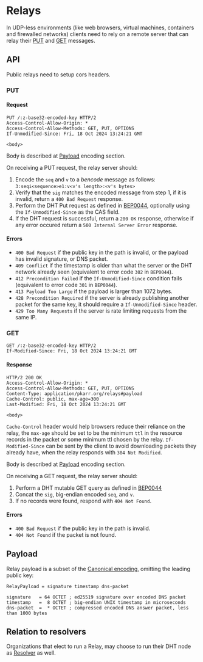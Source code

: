 # Relays

In UDP-less environments (like web browsers, virtual machines, containers and firewalled networks) clients need to rely on a remote server that can relay their [PUT](#PUT) and [GET](#GET) messages. 

## API

Public relays need to setup cors headers.

### PUT 

#### Request

```
PUT /:z-base32-encoded-key HTTP/2
Access-Control-Allow-Origin: *
Access-Control-Allow-Methods: GET, PUT, OPTIONS
If-Unmodified-Since: Fri, 18 Oct 2024 13:24:21 GMT

<body>
```

Body is described at [Payload](#Payload) encoding section.

On receiving a PUT request, the relay server should:
1. Encode the `seq` and `v` to a *bencode* message as follows: `3:seqi<sequence>e1:v<v's length>:<v's bytes>`
2. Verify that the `sig` matches the encoded message from step 1, if it is invalid, return a `400 Bad Request` response.
3. Perform the DHT Put request as defined in [BEP0044](https://www.bittorrent.org/beps/bep_0044.html), optionally using the `If-Unmodified-Since` as the CAS field.
4. If the DHT request is successful, return a `200 OK` response, otherwise if any error occured return a `500 Internal Server Error` response.

#### Errors

- `400 Bad Request` if the public key in the path is invalid, or the payload has invalid signature, or DNS packet.
- `409 Conflict` if the timestamp is older than what the server or the DHT network already seen (equivalent to error code `302` in `BEP0044`).
- `412 Precondition Failed` if the `If-Unmodified-Since` condition fails (equivalent to error code `301` in `BEP0044`).
- `413 Payload Too Large` if the payload is larger than 1072 bytes.
- `428 Precondition Required` if the server is already publishing another packet for the same key, it should require a `If-Unmodified-Since` header.
- `429 Too Many Requests` if the server is rate limiting requests from the same IP.

### GET

```
GET /:z-base32-encoded-key HTTP/2
If-Modified-Since: Fri, 18 Oct 2024 13:24:21 GMT
```

#### Response

```
HTTP/2 200 OK
Access-Control-Allow-Origin: *
Access-Control-Allow-Methods: GET, PUT, OPTIONS
Content-Type: application/pkarr.org/relays#payload
Cache-Control: public, max-age=300
Last-Modified: Fri, 18 Oct 2024 13:24:21 GMT

<body>
```

`Cache-Control` header would help browsers reduce their reliance on the relay, the `max-age` should be set to be the minimum `ttl` in the resource records in the packet or some minimum ttl chosen by the relay.
`If-Modified-Since` can be sent by the client to avoid downloading packets they already have, when the relay responds with `304 Not Modified`.

Body is described at [Payload](#Payload) encoding section.

On receiving a GET request, the relay server should:
1. Perform a DHT mutable GET query as defined in [BEP0044](https://www.bittorrent.org/beps/bep_0044.html)
2. Concat the `sig`, big-endian encoded `seq`, and `v`.
3. If no records were found, respond with `404 Not Found`. 

#### Errors

- `400 Bad Request` if the public key in the path is invalid.
- `404 Not Found` if the packet is not found.

## Payload

Relay payload is a subset of the [Canonical encoding](./base.md#Encoding), omitting the leading public key:

```abnf
RelayPayload = signature timestamp dns-packet

signature   = 64 OCTET ; ed25519 signature over encoded DNS packet
timestamp   =  8 OCTET ; big-endian UNIX timestamp in microseconds
dns-packet  =  * OCTET ; compressed encoded DNS answer packet, less than 1000 bytes
```

## Relation to resolvers

Organizations that elect to run a Relay, may choose to run their DHT node as [Resolver](./resolvers.md) as well.
